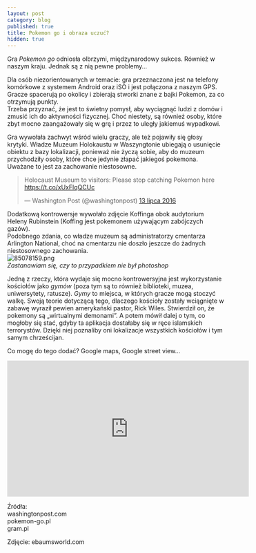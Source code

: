 ```yaml
---
layout: post
category: blog
published: true
title: Pokemon go i obraza uczuć?
hidden: true
---
```

Gra _Pokemon go_ odniosła olbrzymi, międzynarodowy sukces. Również w naszym kraju. Jednak są z nią pewne problemy…       
<!--more-->
Dla osób niezorientowanych w temacie: gra przeznaczona jest na telefony komórkowe z systemem Android oraz iSO i jest połączona z naszym GPS. Gracze spacerują po okolicy i zbierają stworki znane z bajki Pokemon, za co otrzymują punkty.      
Trzeba przyznać, że jest to świetny pomysł, aby wyciągnąć ludzi z domów i zmusić ich do aktywności fizycznej. Choć niestety, są również osoby, które zbyt mocno zaangażowały się w grę i przez to uległy jakiemuś wypadkowi.          

Gra wywołała zachwyt wśród wielu graczy, ale też pojawiły się głosy krytyki. Władze Muzeum Holokaustu w Waszyngtonie ubiegają o usunięcie obiektu z bazy lokalizacji, ponieważ nie życzą sobie, aby do muzeum przychodziły osoby, które chce jedynie złapać jakiegoś pokemona. Uważane to jest za zachowanie niestosowne. 

<blockquote class="twitter-tweet" data-lang="pl"><p lang="en" dir="ltr">Holocaust Museum to visitors: Please stop catching Pokemon here <a href="https://t.co/xUxFlqQCUc">https://t.co/xUxFlqQCUc</a></p>&mdash; Washington Post (@washingtonpost) <a href="https://twitter.com/washingtonpost/status/753085577843601408">13 lipca 2016</a></blockquote>
<script async src="//platform.twitter.com/widgets.js" charset="utf-8"></script>

Dodatkową kontrowersje wywołało zdjęcie Koffinga obok audytorium Heleny Rubinstein (Koffing jest pokemonem używającym zabójczych gazów).       
Podobnego zdania, co władze muzeum są administratorzy cmentarza Arlington National, choć na cmentarzu nie doszło jeszcze do żadnych niestosownego zachowania.         
![85078159.png]({{site.baseurl}}/img/85078159.png)        
*Zastanawiam się, czy to przypadkiem nie był photoshop*

Jedną z rzeczy, która wydaje się mocno kontrowersyjna jest wykorzystanie kościołów jako _gymów_ (poza tym są to również biblioteki, muzea, uniwersytety, ratusze). _Gymy_ to miejsca, w których gracze mogą stoczyć walkę. 
Swoją teorie dotyczącą tego, dlaczego kościoły zostały wciągnięte w zabawę wyraził pewien amerykański pastor, Rick Wiles. Stwierdził on, że pokemony są „wirtualnymi demonami”. A potem mówił dalej o tym, co mogłoby się stać, gdyby ta aplikacja dostałaby się w ręce islamskich terrorystów. Dzięki niej poznaliby oni lokalizacje wszystkich kościołów i tym samym chrześcijan. 

Co mogę do tego dodać? Google maps, Google street view… 

<iframe width="560" height="315" src="https://www.youtube.com/embed/4pIZOpwJL9o" frameborder="0" allowfullscreen></iframe>

Źródła:        
washingtonpost.com      
pokemon-go.pl     
gram.pl     

Zdjęcie: ebaumsworld.com
